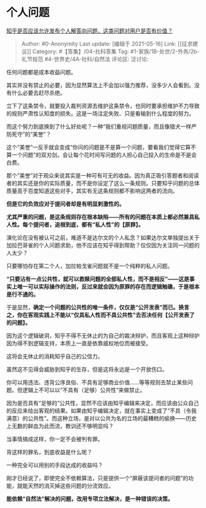 # 个人问题
[知乎是否应该允许发布个人解答向问题，这类问题对用户是否有价值？](https://www.zhihu.com/question/325404187/answer/950028723)

> Author: #0-Anonymity
> Last update: [编辑于 2021-05-16]
> Link: [[征求建议]]
> Category: #【答集】/04-社科答集
> Tag: #1-家族/1B-处世/2-外务/2b-礼节规范 #4-世界史/4A-社科/自然法
> 评论区:
> 泛讨论:

任何问题都是成本收益问题。

其实并没有禁止的必要，因为显然算法上不会加以强力推荐，没多少人会看到。没有什么必要去赶尽杀绝。

立下了这条禁令，就要投入裁判资源去维护这条禁令，也同时要承担维护不力导致的规则严肃性认知度的损失。这是一场注定失败、只是看输到什么程度的努力。

而这个努力到底换到了什么好处呢？一种“我们重视问题质量，而且像猎犬一样严防死守”的“美誉”？

这个“美誉”一反手就会变成“你问的问题是不是算一个问题，要看我们觉得它算不算一个问题”的双刃剑。会让每个花时间写问题的人担心自己投入的生命是不是会白费。

那个“美誉”对于观众来说其实是一种可有可无的收益。因为真正吸引答题者和阅读者的其实还是你的实际质量，而不是你设定了这么一条规则。只要知乎问题的总体质量高于百度知道这些对手，其实有无这条规则都不影响这两者的流向。

**但是它的负效应对于提问者却是有明显刺激性的。**

**尤其严重的问题，是这条规则存在根本缺陷——所有的问题在本质上都必然兼具私人性。每个提问者，追根到底，都有“私人性”的【原罪】。**

演化论在没有被认可之前，难道不是达尔文的个人私念？如果达尔文单独提出关于加拉巴哥雀的个人问题求助，他不应该在知乎得到帮助？仅仅因为关注同一问题的人太少？

只要哪怕存在第二个人，加拉帕戈雀问题就不是一个纯粹的私人问题。

**“只要沾有一点公共性，就可以救赎问题的全部私人性，而不是相反”——这是事实上唯一可以实际操作的法则，反过来就会因为原罪的存在而逻辑触礁，于是根本是行不通的。**

于是显然，**确定一个问题的公共性的唯一条件，仅仅是“公开发表”而已。换言之，你在客观实践上不能以“仅具私人性而不具公共性”去否决任何【公开发表了的问题】。**

因为这个逻辑破洞，知乎不得不无休止的为自己的裁决辩护，而且客观上这种辩护因为得不到逻辑支持，本质上一直是依靠威权地位而被接受。

这将会无休止的消耗知乎自己的公信力。

虽然这不见得会威胁到知乎的生存，但是这将永远是一个开放伤口。

你可以用违法、违背公序良俗、不具有足够商业价值……等等规则去禁止某些问题。但逻辑上不可以以“不具有（足够）公共性”来做禁止。

因为是否具有“足够的”公共性，显然不应该由知乎编辑来决定，而应该由公众自己的反应来给出客观的结果。如果由知乎编辑决定，就在事实上变成了“不具（令我满意）的公共性”。而这种立场，是对以公共为名的立场的最糟糕的偷换——历史上无数的鲜血为此而流，教训还不够明显吗？

当事情搞成这样，你一定不会被判有罪。

背这样的罪名，到底收益是什么呢？

一种完全可以用别的手段达成的收益吗？

刚才已经说了，即使完全不依赖算法，只是提供一个“屏蔽该提问者的问题”的功能，就能天然的消灭掉这些问题的分流效应。

**能依赖“自然法”解决的问题，改用专项立法解决，是一种错误的决策。**

